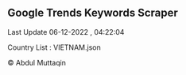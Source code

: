 

## Google Trends Keywords Scraper 
 
Last Update 06-12-2022 , 04:22:04

Country List :
VIETNAM.json



© Abdul Muttaqin 
